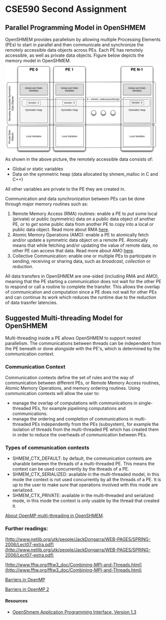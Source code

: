 # CSE590 Second Assignment

## Parallel Programming Model in OpenSHMEM
OpenSHMEM provides parallelism by allowing multiple Processing Elements (PEs) to start in parallel and then communicate and synchronize the remotely accessible data objects across PEs. Each PE has remotely accessible, as well as private data objects. Figure below depicts the memory model in OpenSHMEM.
![Memory model in OpenSHMEM](HW2_Memory_Model.PNG)
As shown in the above picture, the remotely accessible data consists of:
- Global or static variables
- Data on the symmetric heap (data allocated by shmem_malloc in C and C++)

All other variables are private to the PE they are created in.

Communication and data synchronization between PEs can be done through major memory routines such as:

1. Remote Memory Access (RMA) routines: enable a PE to _put_ some local (private) or public (symmetric) data on a public data object of another PE, or to _get_ some public data from another PE to copy into a local or public data object. Read more about RMA [here](rma.md).
2. Atomic Memory Operations (AMO): enable a PE to atomically fetch and/or update a symmetric data object on a remote PE. Atomically means that while fetching and/or updating the value of remote data, no other PE can access that data. Read more about AMO [here](amo.md).
3. Collective Communication: enable one or multiple PEs to participate in sending, receiving or sharing data, such as _broadcast_, _collection_ or _reduction_.

All data transfers in OpenSHMEM are one-sided (including RMA and AMO), meaning that the PE starting a communication does not wait for the other PE to respond or call a routine to complete the transfer. This allows the overlap of communication and computation since a PE does not wait for other PEs and can continue its work which reduces the runtime due to the reduction of data trasnfer latencies.


## 	Suggested Multi-threading Model for OpenSHMEM
Multi-threading inside a PE allows OpenSHMEM to support nested parallelism. The communications between threads can be independent from the PE beneath or done alongside with the PE's, which is determined by the communication context.

### Communication Context
Communication contexts define the set of rules and the way of communication between different PEs, or Remote Memory Access routines, Atomic Memory Operations, and memory ordering routines. Using communication contexts will allow the user to:
- manage the overlap of computations with communications in single-threaded PEs, for example pipelining computations and communications.
- manage the ordering and completion of communications in multi-threaded PEs independently from the PEs (subsystem), for example the isolation of threads from the multi-threaded PE which has created them in order to reduce the overheads of communication between PEs.

### Types of communication contexts
- SHMEM_CTX_DEFAULT: by default, the communication contexts are sharable between the threads of a multi-threaded PE. This means the context can be used concurrently by the threads of a PE.
- SHMEM_CTX_SERIALIZED: available in the multi-threaded model, in this mode the context is not used concurrently by all the threads of a PE. It is up to the user to make sure that operations involved with this mode are serialized.
-	SHMEM_CTX_PRIVATE: available in the multi-threaded and serialized mode, in this mode the context is only usable by the thread that created it. 

[About OpenMP multi-threading in OpenSHMEM](openmp.md).

### Further readings:

[http://www.netlib.org/utk/people/JackDongarra/WEB-PAGES/SPRING-2006/Lect07-extra.pdf](http://www.netlib.org/utk/people/JackDongarra/WEB-PAGES/SPRING-2006/Lect07-extra.pdf)

[http://www.fftw.org/fftw3_doc/Combining-MPI-and-Threads.html](http://www.fftw.org/fftw3_doc/Combining-MPI-and-Threads.html)

[Barriers in OpenMP](https://computing.llnl.gov/tutorials/openMP/#BARRIER)

[Barriers in OpenMP 2](http://jakascorner.com/blog/2016/07/omp-barrier.html)


#### Resources
- [OpenShmem Application Programming Interface, Version 1.3](http://openshmem.org/site/sites/default/site_files/OpenSHMEM-1.3.pdf)
